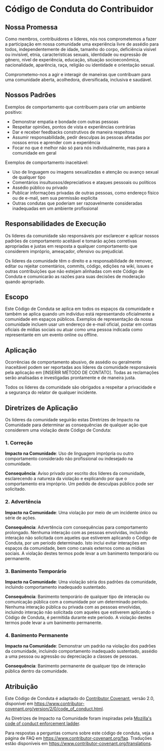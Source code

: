 # Código de Conduta do Contribuidor

## Nossa Promessa

Como membros, contribuidores e líderes, nós nos comprometemos a fazer a participação em nossa
comunidade uma experiência livre de assédio para todos, independentemente de idade, tamanho
do corpo, deficiência visível ou invisível, etnia, características sexuais, identidade ou expressão
de gênero, nível de experiência, educação, situação socioeconômica, nacionalidade, aparência,
raça, religião ou identidade e orientação sexual.

Comprometemo-nos a agir e interagir de maneiras que contribuam para uma comunidade aberta,
acolhedora, diversificada, inclusiva e saudável.

## Nossos Padrões

Exemplos de comportamento que contribuem para criar um ambiente positivo:

* Demonstrar empatia e bondade com outras pessoas
* Respeitar opiniões, pontos de vista e experiências contrárias
* Dar e receber feedbacks construtivos de maneira respeitosa
* Assumir responsabilidade, pedir desculpas às pessoas afetadas por nossos erros e aprender com a experiência
* Focar no que é melhor não só para nós individualmente, mas para a comunidade em geral

Exemplos de comportamento inaceitável:

* Uso de linguagem ou imagens sexualizadas e atenção ou avanço sexual de qualquer tipo
* Comentários insultuosos/depreciativos e ataques pessoais ou políticos
* Assédio público ou privado
* Publicar informações privadas de outras pessoas, como endereço físico ou de e-mail, sem sua permissão explícita
* Outras condutas que poderiam ser razoavelmente consideradas inadequadas em um ambiente profissional

## Responsabilidades de Execução

Os líderes da comunidade são responsáveis por esclarecer e aplicar nossos padrões de comportamento aceitável e tomarão ações corretivas apropriadas e justas em resposta a qualquer comportamento que considerem impróprio, ameaçador, ofensivo ou prejudicial.

Os líderes da comunidade têm o direito e a responsabilidade de remover, editar ou rejeitar comentários, commits, código, edições na wiki, issues e outras contribuições que não estejam alinhadas com este Código de Conduta e comunicarão as razões para suas decisões de moderação quando apropriado.

## Escopo

Este Código de Conduta se aplica em todos os espaços da comunidade e também se aplica quando um indivíduo está representando oficialmente a comunidade em espaços públicos. Exemplos de representação da nossa comunidade incluem usar um endereço de e-mail oficial, postar em contas oficiais de mídias sociais ou atuar como uma pessoa indicada como representante em um evento online ou offline.

## Aplicação

Ocorrências de comportamento abusivo, de assédio ou geralmente inaceitável podem ser reportadas aos líderes da comunidade responsáveis pela aplicação em [INSERIR MÉTODO DE CONTATO]. Todas as reclamações serão analisadas e investigadas prontamente e de maneira justa.

Todos os líderes da comunidade são obrigados a respeitar a privacidade e a segurança do relator de qualquer incidente.

## Diretrizes de Aplicação

Os líderes da comunidade seguirão estas Diretrizes de Impacto na Comunidade para determinar as consequências de qualquer ação que considerem uma violação deste Código de Conduta:

### 1. Correção

**Impacto na Comunidade**: Uso de linguagem imprópria ou outro comportamento considerado não profissional ou indesejado na comunidade.

**Consequência**: Aviso privado por escrito dos líderes da comunidade, esclarecendo a natureza da violação e explicando por que o comportamento era impróprio. Um pedido de desculpas público pode ser solicitado.

### 2. Advertência

**Impacto na Comunidade**: Uma violação por meio de um incidente único ou série de ações.

**Consequência**: Advertência com consequências para comportamento prolongado. Nenhuma interação com as pessoas envolvidas, incluindo interação não solicitada com aqueles que estiverem aplicando o Código de Conduta, por um período determinado. Isto inclui evitar interações em espaços da comunidade, bem como canais externos como as mídias sociais. A violação destes termos pode levar a um banimento temporário ou permanente.

### 3. Banimento Temporário

**Impacto na Comunidade**: Uma violação séria dos padrões da comunidade, incluindo comportamento inadequado sustentado.

**Consequência**: Banimento temporário de qualquer tipo de interação ou comunicação pública com a comunidade por um determinado período. Nenhuma interação pública ou privada com as pessoas envolvidas, incluindo interação não solicitada com aqueles que estiverem aplicando o Código de Conduta, é permitida durante este período. A violação destes termos pode levar a um banimento permanente.

### 4. Banimento Permanente

**Impacto na Comunidade**: Demonstrar um padrão na violação dos padrões da comunidade, incluindo comportamento inadequado sustentado, assédio a uma pessoa ou agressão ou depreciação a classes de pessoas.

**Consequência**: Banimento permanente de qualquer tipo de interação pública dentro da comunidade.

## Atribuição

Este Código de Conduta é adaptado do [Contributor Covenant][homepage], versão 2.0,
disponível em https://www.contributor-covenant.org/version/2/0/code_of_conduct.html.

As Diretrizes de Impacto na Comunidade foram inspiradas pela [Mozilla's code of conduct enforcement ladder](https://github.com/mozilla/diversity).

[homepage]: https://www.contributor-covenant.org

Para respostas a perguntas comuns sobre este código de conduta, veja a página de FAQ em
https://www.contributor-covenant.org/faq. Traduções estão disponíveis em
https://www.contributor-covenant.org/translations. 
